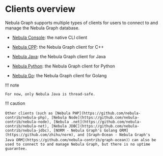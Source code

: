 # Clients overview

Nebula Graph supports multiple types of clients for users to connect to and manage the Nebula Graph database.

- [Nebula Console](../nebula-console.md): the native CLI client

- [Nebula CPP](3.nebula-cpp-client.md): the Nebula Graph client for C++

- [Nebula Java](4.nebula-java-client.md): the Nebula Graph client for Java

- [Nebula Python](5.nebula-python-client.md): the Nebula Graph client for Python

- [Nebula Go](6.nebula-go-client.md): the Nebula Graph client for Golang

!!! note

    For now, only Nebula Java is thread-safe.

!!! caution

    Other clients（such as [Nebula PHP](https://github.com/nebula-contrib/nebula-php), [Nebula Node](https://github.com/nebula-contrib/nebula-node), [Nebula .net](https://github.com/nebula-contrib/nebula-net), [Nebula JDBC](https://github.com/nebula-contrib/nebula-jdbc), [NORM - Nebula Graph's Golang ORM](https://github.com/zhihu/norm), and [Graph-Ocean - Nebula Graph's Java ORM](https://github.com/nebula-contrib/graph-ocean)）can also be used to connect to and manage Nebula Graph, but there is no uptime guarantee.
